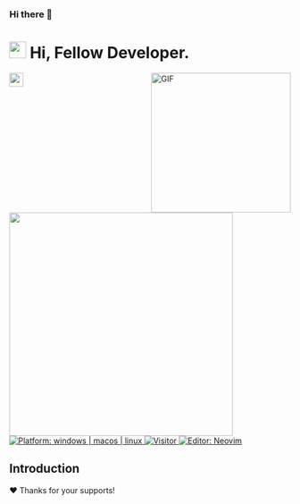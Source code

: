 ### Hi there 👋

<h1><img src="https://emojis.slackmojis.com/emojis/images/1531849430/4246/blob-sunglasses.gif?1531849430" width="30"/> Hi, Fellow Developer.</h1>

<img src="https://media.giphy.com/media/hvRJCLFzcasrR4ia7z/giphy.gif" width="25px">

<img align="right" height="250" alt="GIF" src="https://i.pinimg.com/originals/cd/59/d6/cd59d626dc86397fe45080e6e9c7027d.gif" />

<img width="400" src="https://github-readme-stats.vercel.app/api?username=victkid&show_icons=true&hide_border=true">

<a href="https://github.com/victkid">
<img src="https://img.shields.io/badge/platform-windows%20%7C%20macos%20%7C%20linux-blue"
alt="Platform: windows | macos | linux" />
<a/>

<a href="https://github.com/victkid">
<img src="https://visitor-badge.glitch.me/badge?page_id=.visitor-badge"
alt="Visitor" />
<a/>

<a href="https://neovim.io/">
<img src="https://img.shields.io/badge/%F0%9F%94%A7editor-neovim-blue" alt="Editor: Neovim">
<a/>

<h2>Introduction</h2>

❤️  Thanks for your supports!

<!--
**victkid/victkid** is a ✨ _special_ ✨ repository because its `README.md` (this file) appears on your GitHub profile.

Here are some ideas to get you started:

- 🔭 I’m currently working on ...
- 🌱 I’m currently learning ...
- 👯 I’m looking to collaborate on ...
- 🤔 I’m looking for help with ...
- 💬 Ask me about ...
- 📫 How to reach me: ...
- 😄 Pronouns: ...
- ⚡ Fun fact: ...
-->
